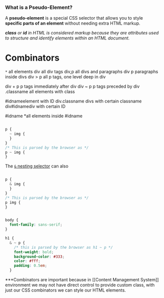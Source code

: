 

### **What is a Pseudo-Element?**

A **pseudo-element** is a special CSS selector that allows you to style **specific parts of an element** without needing extra HTML markup.

***class** or **id** in HTML is considered markup because they are attributes used to structure and identify elements within an HTML document.*

# Combinators 

`*`          all elements
div        all div tags
div,p     all divs and paragraphs
div p    paragraphs inside divs
div > p      all p tags, one level deep                      in div

div + p    p tags immediately after div
div ~ p    p tags preceded by div
.classname      all elements with class

#idnameelement   with ID
div.classname        divs with certain                                    classname
div#idnamediv       with certain ID

#idname *all elements inside #idname


```css

p {
  ~ img {
  }
}
/* This is parsed by the browser as */
p ~ img {
}
```


The [`&` nesting selector](https://developer.mozilla.org/en-US/docs/Web/CSS/Nesting_selector) can also 
```css

p {
  & img {
  }
}
/* This is parsed by the browser as */
p img {
}
```


```css

body {
  font-family: sans-serif;
}

h1 {
  & ~ p {
    /* this is parsed by the browser as h1 ~ p */
    font-weight: bold;
    background-color: #333;
    color: #fff;
    padding: 0.5em;
  }
  ```

***Combinators are important because in [[Content Management System]] environment we may not have direct control to provide custom class, with just our CSS combinators we can style our HTML elements.